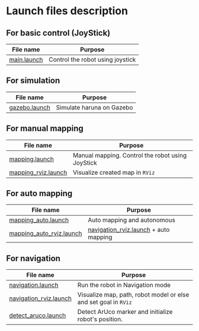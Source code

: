# Launch files description

## For basic control (JoyStick)

| File name                                   | Purpose                          |
| ------------------------------------------- | -------------------------------- |
| [main.launch](../haruna/launch/main.launch) | Control the robot using joystick |

## For simulation

| File name                                   | Purpose                          |
| ------------------------------------------- | -------------------------------- |
| [gazebo.launch](../haruna_simulations/launch/gazebo.launch) | Simulate haruna on Gazebo |

## For manual mapping

| File name                                                              | Purpose                                          |
| ---------------------------------------------------------------------- | ------------------------------------------------ |
| [mapping.launch](../haruna_navigation/launch/mapping.launch)           | Manual mapping. Control the robot using JoyStick |
| [mapping_rviz.launch](../haruna_navigation/launch/mapping_rviz.launch) | Visualize created map in `RViz`                  |

## For auto mapping

| File name                                                                        | Purpose                                                                                     |
| -------------------------------------------------------------------------------- | ------------------------------------------------------------------------------------------- |
| [mapping_auto.launch](../haruna_navigation/launch/mapping_auto.launch)           | Auto mapping and autonomous                                                                 |
| [mapping_auto_rviz.launch](../haruna_navigation/launch/mapping_auto_rviz.launch) | [navigation_rviz.launch](../haruna_navigation/launch/navigation_rviz.launch) + auto mapping |

## For navigation

| File name                                                                    | Purpose                                                         |
| ---------------------------------------------------------------------------- | --------------------------------------------------------------- |
| [navigation.launch](../haruna_navigation/launch/navigation.launch)           | Run the robot in Navigation mode                                |
| [navigation_rviz.launch](../haruna_navigation/launch/navigation_rviz.launch) | Visualize map, path, robot model or else and set goal in `RViz` |
| [detect_aruco.launch](../haruna_navigation/launch/detect_aruco.launch) | Detect ArUco marker and initialize robot's position.

